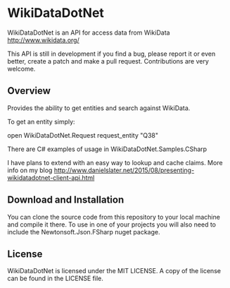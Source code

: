 WikiDataDotNet
============

WikiDataDotNet is an API for access data from WikiData http://www.wikidata.org/

This API is still in development if you find a bug, please report it or even better, create a patch and make a pull request. Contributions are very welcome.

Overview
--------

Provides the ability to get entities and search against WikiData.

To get an entity simply:

open WikiDataDotNet.Request
request_entity "Q38"

There are C# examples of usage in WikiDataDotNet.Samples.CSharp

I have plans to extend with an easy way to lookup and cache claims.
More info on my blog http://www.danielslater.net/2015/08/presenting-wikidatadotnet-client-api.html

Download and Installation
-------------------------

You can clone the source code from this repository to your local machine and compile it there. To use in one of your projects you will also need to include the Newtonsoft.Json.FSharp nuget package.

License
-------

WikiDataDotNet is licensed under the MIT LICENSE. A copy of the license can be found in the LICENSE file.
